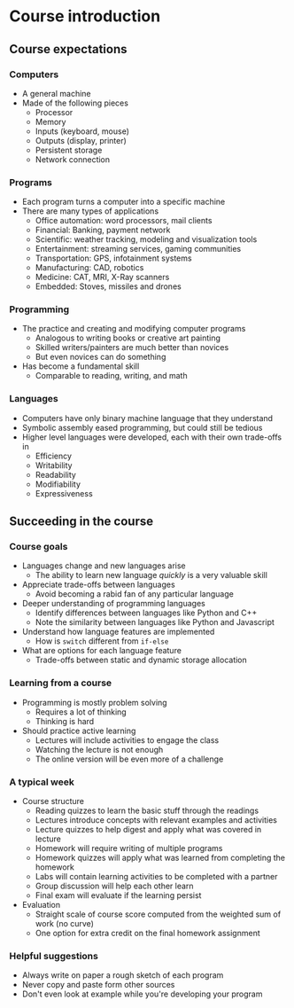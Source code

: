 # Course introduction

## Course expectations

### Computers

- A general machine
- Made of the following pieces
    - Processor
    - Memory
    - Inputs (keyboard, mouse)
    - Outputs (display, printer)
    - Persistent storage
    - Network connection

### Programs

- Each program turns a computer into a specific machine
- There are many types of applications
    - Office automation: word processors, mail clients
    - Financial: Banking, payment network
    - Scientific: weather tracking, modeling and visualization tools
    - Entertainment: streaming services, gaming communities
    - Transportation: GPS, infotainment systems
    - Manufacturing: CAD, robotics
    - Medicine: CAT, MRI, X-Ray scanners
    - Embedded: Stoves, missiles and drones

### Programming

- The practice and creating and modifying computer programs
    - Analogous to writing books or creative art painting
    - Skilled writers/painters are much better than novices
    - But even novices can do something
- Has become a fundamental skill
    - Comparable to reading, writing, and math

### Languages

- Computers have only binary machine language that they understand
- Symbolic assembly eased programming, but could still be tedious
- Higher level languages were developed, each with their own trade-offs in
    - Efficiency
    - Writability
    - Readability
    - Modifiability
    - Expressiveness

## Succeeding in the course

### Course goals

- Languages change and new languages arise
    - The ability to learn new language *quickly* is a very valuable skill
- Appreciate trade-offs between languages
    - Avoid becoming a rabid fan of any particular language
- Deeper understanding of programming languages
    - Identify differences between languages like Python and C++
    - Note the similarity between languages like Python and Javascript
- Understand how language features are implemented
    - How is `switch` different from `if-else`
- What are options for each language feature
    - Trade-offs between static and dynamic storage allocation

### Learning from a course

- Programming is mostly problem solving
    - Requires a lot of thinking
    - Thinking is hard
- Should practice active learning
    - Lectures will include activities to engage the class
    - Watching the lecture is not enough
    - The online version will be even more of a challenge

### A typical week

- Course structure
    - Reading quizzes to learn the basic stuff through the readings
    - Lectures introduce concepts with relevant examples and activities
    - Lecture quizzes to help digest and apply what was covered in lecture
    - Homework will require writing of multiple programs
    - Homework quizzes will apply what was learned from completing the homework
    - Labs will contain learning activities to be completed with a partner
    - Group discussion will help each other learn
    - Final exam will evaluate if the learning persist
- Evaluation
    - Straight scale of course score computed from the weighted sum of work (no curve)
    - One option for extra credit on the final homework assignment

### Helpful suggestions

- Always write on paper a rough sketch of each program
- Never copy and paste form other sources
- Don't even look at example while you're developing your program